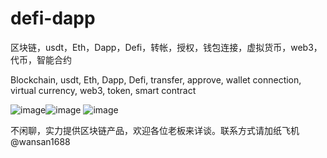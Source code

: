 # defi-dapp
区块链，usdt，Eth，Dapp，Defi，转帐，授权，钱包连接，虚拟货币，web3，代币，智能合约

Blockchain, usdt, Eth, Dapp, Defi, transfer, approve, wallet connection, virtual currency, web3, token, smart contract

![image](https://raw.githubusercontent.com/wansan66/defi-dapp/main/2022-04-19%2012.50.11.jpg)![image](https://github.com/wansan66/defi-dapp/blob/main/2022-04-19%2013.11.58.jpg?raw=true)
![image](https://github.com/wansan66/defi-dapp/blob/main/2022-04-19%2012.50.24.jpg?raw=true)

不闲聊，实力提供区块链产品，欢迎各位老板来详谈。联系方式请加纸飞机@wansan1688

